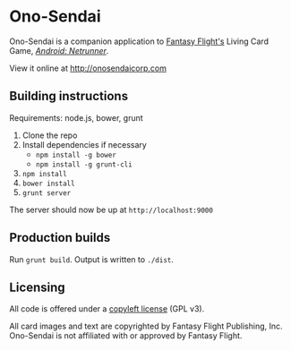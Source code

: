 Ono-Sendai
==========

Ono-Sendai is a companion application to [Fantasy Flight's](http://www.fantasyflightgames.com/) Living Card Game, [*Android: Netrunner*](http://www.fantasyflightgames.com/edge_minisite.asp?eidm=207).

View it online at http://onosendaicorp.com

Building instructions
---------------------
Requirements:
  node.js, bower, grunt

1. Clone the repo
1. Install dependencies if necessary
    * `npm install -g bower`
    * `npm install -g grunt-cli`
1. `npm install`
1. `bower install`
1. `grunt server`

The server should now be up at `http://localhost:9000`

Production builds
-----------------
Run `grunt build`. Output is written to `./dist`.

Licensing
---------
All code is offered under a [copyleft license](https://github.com/shyndman/ono-sendai/blob/develop/LICENSE) (GPL v3). 

All card images and text are copyrighted by Fantasy Flight Publishing, Inc. Ono-Sendai is not affiliated with or approved by Fantasy Flight.
